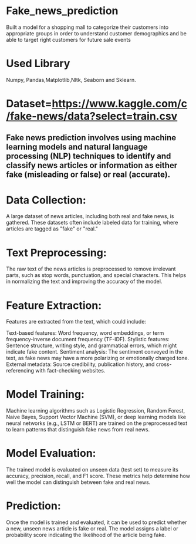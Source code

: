 # Fake_news_prediction
Built a model for a shopping mall to categorize their customers into appropriate groups in order to understand customer demographics and be able to target right customers for future sale events
# Used Library
Numpy, Pandas,Matplotlib,Nltk, Seaborn and Sklearn.

# Dataset=https://www.kaggle.com/c/fake-news/data?select=train.csv
## Fake news prediction involves using machine learning models and natural language processing (NLP) techniques to identify and classify news articles or information as either fake (misleading or false) or real (accurate).


# Data Collection:
A large dataset of news articles, including both real and fake news, is gathered. These datasets often include labeled data for training, where articles are tagged as "fake" or "real."

# Text Preprocessing: 
The raw text of the news articles is preprocessed to remove irrelevant parts, such as stop words, punctuation, and special characters. This helps in normalizing the text and improving the accuracy of the model.

# Feature Extraction: 
Features are extracted from the text, which could include:

Text-based features: Word frequency, word embeddings, or term frequency-inverse document frequency (TF-IDF).
Stylistic features: Sentence structure, writing style, and grammatical errors, which might indicate fake content.
Sentiment analysis: The sentiment conveyed in the text, as fake news may have a more polarizing or emotionally charged tone.
External metadata: Source credibility, publication history, and cross-referencing with fact-checking websites.
# Model Training: 
Machine learning algorithms such as Logistic Regression, Random Forest, Naive Bayes, Support Vector Machine (SVM), or deep learning models like neural networks (e.g., LSTM or BERT) are trained on the preprocessed text to learn patterns that distinguish fake news from real news.

# Model Evaluation: 
The trained model is evaluated on unseen data (test set) to measure its accuracy, precision, recall, and F1 score. These metrics help determine how well the model can distinguish between fake and real news.

# Prediction: 
Once the model is trained and evaluated, it can be used to predict whether a new, unseen news article is fake or real. The model assigns a label or probability score indicating the likelihood of the article being fake.
